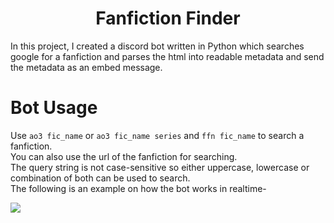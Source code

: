 <h1 align="center">Fanfiction Finder</h1>

In this project, I created a discord bot written in Python which searches google for a fanfiction and parses the html into readable metadata and send the metadata as an embed message. <br>
# Bot Usage
Use `ao3 fic_name` or `ao3 fic_name series` and `ffn fic_name` to search a fanfiction. <br>
You can also use the url of the fanfiction for searching. <br>
The query string is not case-sensitive so either uppercase, lowercase or combination of both can be used to search.<br>
The following is an example on how the bot works in realtime-<br>

![](https://raw.githubusercontent.com/arzkar/Fanfiction-Finder-Bot/main/img/bot_output.gif)
